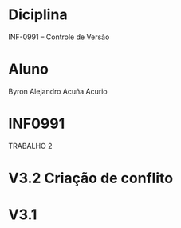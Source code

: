 # Diciplina
INF-0991 – Controle de Versão
# Aluno
Byron Alejandro Acuña Acurio
# INF0991
TRABALHO 2
# V3.2 Criação de conflito
# V3.1
